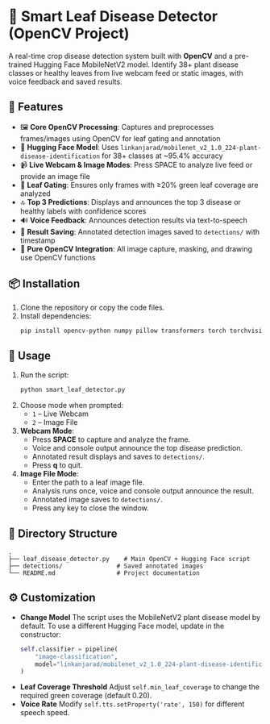 # 🌿 Smart Leaf Disease Detector (OpenCV Project)

A real-time crop disease detection system built with **OpenCV** and a pre-trained Hugging Face MobileNetV2 model. Identify 38+ plant disease classes or healthy leaves from live webcam feed or static images, with voice feedback and saved results.

## 🚀 Features

- 🖼️ **Core OpenCV Processing**: Captures and preprocesses frames/images using OpenCV for leaf gating and annotation
- 🤖 **Hugging Face Model**: Uses `linkanjarad/mobilenet_v2_1.0_224-plant-disease-identification` for 38+ classes at ~95.4% accuracy
- 📹 **Live Webcam & Image Modes**: Press SPACE to analyze live feed or provide an image file
- 🍃 **Leaf Gating**: Ensures only frames with ≥20% green leaf coverage are analyzed
- 🔝 **Top 3 Predictions**: Displays and announces the top 3 disease or healthy labels with confidence scores
- 🔊 **Voice Feedback**: Announces detection results via text-to-speech
- 💾 **Result Saving**: Annotated detection images saved to `detections/` with timestamp
- 🔧 **Pure OpenCV Integration**: All image capture, masking, and drawing use OpenCV functions

## 📦 Installation

1. Clone the repository or copy the code files.
2. Install dependencies:
   ```bash
   pip install opencv-python numpy pillow transformers torch torchvision pyttsx3
   ```

## 🎯 Usage

1. Run the script:
   ```bash
   python smart_leaf_detector.py
   ```
2. Choose mode when prompted:
   - `1` – Live Webcam
   - `2` – Image File
3. **Webcam Mode**:
   - Press **SPACE** to capture and analyze the frame.
   - Voice and console output announce the top disease prediction.
   - Annotated result displays and saves to `detections/`.
   - Press **q** to quit.
4. **Image File Mode**:
   - Enter the path to a leaf image file.
   - Analysis runs once, voice and console output announce the result.
   - Annotated image saves to `detections/`.
   - Press any key to close the window.

## 📂 Directory Structure

```
.
├── leaf_disease_detector.py    # Main OpenCV + Hugging Face script
├── detections/               # Saved annotated images
└── README.md                 # Project documentation
```

## ⚙️ Customization

- **Change Model**
  The script uses the MobileNetV2 plant disease model by default. To use a different Hugging Face model, update in the constructor:
  ```python
  self.classifier = pipeline(
      "image-classification",
      model="linkanjarad/mobilenet_v2_1.0_224-plant-disease-identification"
  )
  ```
- **Leaf Coverage Threshold**
  Adjust `self.min_leaf_coverage` to change the required green coverage (default 0.20).
- **Voice Rate**
  Modify `self.tts.setProperty('rate', 150)` for different speech speed.

